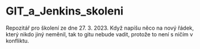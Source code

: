# GIT_a_Jenkins_skoleni
Repozitář pro školení ze dne 27. 3. 2023.
Když napíšu něco na nový řádek, který nikdo jiný neměnil, tak to gitu nebude vadit, protože to není s ničím v konfliktu. 


